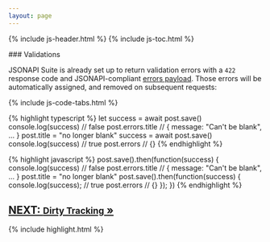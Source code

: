 ```yaml
---
layout: page
---
```


{% include js-header.html %}
{% include js-toc.html %}

<div markdown="1" class="col-md-8 col-md-offset-1">
### Validations

JSONAPI Suite is already set up to return validation errors with a
`422` response code and JSONAPI-compliant [errors payload](http://jsonapi.org/format/#errors). Those errors will be automatically assigned, and removed on subsequent requests:

{% include js-code-tabs.html %}
<div markdown="1" class="code-tabs">
  {% highlight typescript %}
  let success = await post.save()
  console.log(success) // false
  post.errors.title // { message: "Can't be blank", ... }
  post.title = "no longer blank"
  success = await post.save()
  console.log(success) // true
  post.errors // {}
  {% endhighlight %}

  {% highlight javascript %}
  post.save().then(function(success) {
    console.log(success) // false
    post.errors.title // { message: "Can't be blank", ... }
    post.title = "no longer blank"
    post.save().then(function(success) {
      console.log(success); // true
      post.errors // {}
    });
  })
  {% endhighlight %}
</div>

<div class="clearfix">
  <h2 id="next">
    <a href="{{site.github.url}}/js/writes/dirty-tracking">
      NEXT:
      <small>Dirty Tracking</small>
      &raquo;
    </a>
  </h2>
</div>

{% include highlight.html %}
